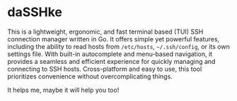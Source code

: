 # daSSHke

This is a lightweight, ergonomic, and fast terminal based (TUI) SSH connection manager written in Go. It offers simple yet powerful features, including the ability to read hosts from 
`/etc/hosts`, `~/.ssh/config`, or its own settings file. With built-in autocomplete and menu-based navigation, it provides a seamless and efficient experience for quickly managing and connecting to SSH hosts. Cross-platform and 
easy to use, this tool prioritizes convenience without overcomplicating things.


It helps me, maybe it will help you too!
